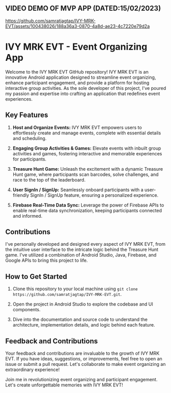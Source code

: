 ## VIDEO DEMO OF MVP APP (DATED:15/02/2023)



https://github.com/samratjagtap/IVY-MRK-EVT/assets/100438026/188a36a3-0870-4a8d-ae23-4c7220e79d2a



# IVY MRK EVT - Event Organizing App

Welcome to the IVY MRK EVT GitHub repository! IVY MRK EVT is an innovative Android application designed to streamline event organizing, enhance participant engagement, and provide a platform for hosting interactive group activities. As the sole developer of this project, I've poured my passion and expertise into crafting an application that redefines event experiences.

## Key Features

1. **Host and Organize Events:** IVY MRK EVT empowers users to effortlessly create and manage events, complete with essential details and scheduling.

2. **Engaging Group Activities & Games:** Elevate events with inbuilt group activities and games, fostering interactive and memorable experiences for participants.

3. **Treasure Hunt Game:** Unleash the excitement with a dynamic Treasure Hunt game, where participants scan barcodes, solve challenges, and race to the top of the leaderboard.

4. **User SignIn / SignUp:** Seamlessly onboard participants with a user-friendly SignIn / SignUp feature, ensuring a personalized experience.

5. **Firebase Real-Time Data Sync:** Leverage the power of Firebase APIs to enable real-time data synchronization, keeping participants connected and informed.

## Contributions

I've personally developed and designed every aspect of IVY MRK EVT, from the intuitive user interface to the intricate logic behind the Treasure Hunt game. I've utilized a combination of Android Studio, Java, Firebase, and Google APIs to bring this project to life.

## How to Get Started

1. Clone this repository to your local machine using `git clone https://github.com/samratjagtap/IVY-MRK-EVT.git`.

2. Open the project in Android Studio to explore the codebase and UI components.

3. Dive into the documentation and source code to understand the architecture, implementation details, and logic behind each feature.

## Feedback and Contributions

Your feedback and contributions are invaluable to the growth of IVY MRK EVT. If you have ideas, suggestions, or improvements, feel free to open an issue or submit a pull request. Let's collaborate to make event organizing an extraordinary experience!

Join me in revolutionizing event organizing and participant engagement. Let's create unforgettable memories with IVY MRK EVT!

